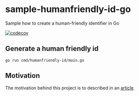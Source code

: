 # sample-humanfriendly-id-go
Sample how to create a human-friendly identifier in Go

[![codecov](https://codecov.io/gh/KinNeko-De/sample-humanfriendly-id-go/graph/badge.svg?token=G2z5RFatiA)](https://codecov.io/gh/KinNeko-De/sample-humanfriendly-id-go)

## Generate a human friendly id

`go run cmd/humanfriendly-id/main.go`

## Motivation
The motivation behind this project is to described in an [article](https://medium.com/@kinnekode/e1889d6d-945d-436b-b94f-68f268285e7c-wtf-i-m-only-human-d7818de44397) 